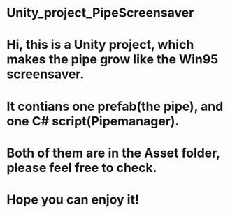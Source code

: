 # Unity_project_PipeScreensaver
# Hi, this is a Unity project, which makes the pipe grow like the Win95 screensaver. 
# It contians one prefab(the pipe), and one C# script(Pipemanager). 
# Both of them are in the Asset folder, please feel free to check.
# Hope you can enjoy it!